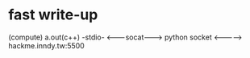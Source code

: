 ﻿fast write-up
=============


(compute)
a.out(c++) -stdio- <---socat---> python socket <-----> hackme.inndy.tw:5500

